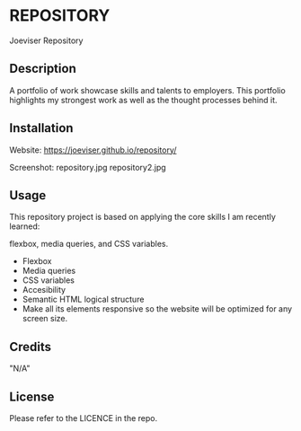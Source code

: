 # REPOSITORY
Joeviser Repository


## Description

A portfolio of work showcase skills and talents to employers. This portfolio highlights my strongest work as well as the thought processes behind it. 

## Installation
Website:
https://joeviser.github.io/repository/

Screenshot:
repository.jpg
repository2.jpg

## Usage

This repository project is based on applying the core skills I am recently learned: 

flexbox, media queries, and CSS variables. 
- Flexbox
- Media queries 
- CSS variables
- Accesibility 
- Semantic HTML logical structure 
- Make all its elements responsive so the website will be optimized for any screen size.


## Credits

"N/A"

## License

Please refer to the LICENCE in the repo.